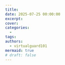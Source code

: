 ```yaml
---
title:
date: 2025-07-25 00:00:00
excerpt:
cover:
categories: 
  -
tags:
authors:
  - virtualguard101
mermaid: true
# draft: false
---
```



<!-- more -->
